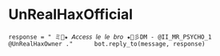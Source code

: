 # UnRealHaxOfficial
    response = " ミ🥹★ 𝘈𝘤𝘤𝘦𝘴𝘴 𝘭𝘦 𝘭𝘦 𝘣𝘳𝘰 ★🥹彡DM - @II_MR_PSYCHO_1 @UnRealHaxOwner ."      bot.reply_to(message, response)
